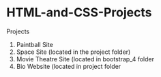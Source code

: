 # HTML-and-CSS-Projects

Projects

1. Paintball Site
2. Space Site (located in the project folder)
3. Movie Theatre Site (located in bootstrap_4 folder
4. Bio Website (located in project folder
